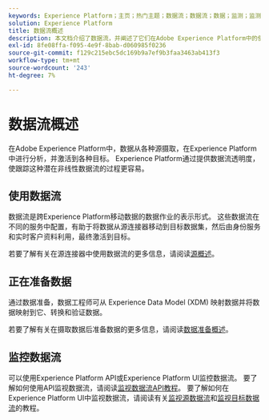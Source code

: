 ```yaml
---
keywords: Experience Platform；主页；热门主题；数据流；数据流；数据；监测；监测数据流；监测；监测数据流；监测数据流；监测数据流；流；流服务；
solution: Experience Platform
title: 数据流概述
description: 本文档介绍了数据流，并阐述了它们在Adobe Experience Platform中的使用方式。
exl-id: 8fe08ffa-f095-4e9f-8bab-d060985f0236
source-git-commit: f129c215ebc5dc169b9a7ef9b3faa3463ab413f3
workflow-type: tm+mt
source-wordcount: '243'
ht-degree: 7%

---
```


# 数据流概述

在Adobe Experience Platform中，数据从各种源摄取，在Experience Platform中进行分析，并激活到各种目标。 Experience Platform通过提供数据流透明度，使跟踪这种潜在非线性数据流的过程更容易。

## 使用数据流

数据流是跨Experience Platform移动数据的数据作业的表示形式。 这些数据流在不同的服务中配置，有助于将数据从源连接器移动到目标数据集，然后由身份服务和实时客户资料利用，最终激活到目标。

若要了解有关在源连接器中使用数据流的更多信息，请阅读[源概述](../sources/home.md)。

## 正在准备数据

通过数据准备，数据工程师可从 Experience Data Model (XDM) 映射数据并将数据映射到它、转换和验证数据。

若要了解有关在摄取数据后准备数据的更多信息，请阅读[数据准备概述](../data-prep/home.md)。

## 监控数据流

可以使用Experience Platform API或Experience Platform UI监控数据流。 要了解如何使用API监视数据流，请阅读[监视数据流API教程](./api/monitor.md)。 要了解如何在Experience Platform UI中监视数据流，请阅读有关[监视源数据流](./ui/monitor-sources.md)和[监视目标数据流](./ui/monitor-destinations.md)的教程。
